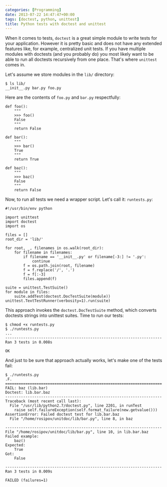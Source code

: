 ```yaml
---
categories: [Programming]
date: 2013-07-22 14:47:47+00:00
tags: [doctest, python, unittest]
title: Python tests with doctest and unittest
---
```


When it comes to tests, `doctest` is a great simple module to write tests for
your application. However it is pretty basic and does not have any extended
features like, for example, centralized unit tests. If you have multiple
modules with doctests (and you probably do) you most likely want to be able to
run all doctests recursively from one place. That's where `unittest` comes in.

Let's assume we store modules in the `lib/` directory:

    $ ls lib/
    __init__.py bar.py foo.py

Here are the contents of `foo.py` and `bar.py` respectfully:

    def foo():
        """
        >>> foo()
        False
        """
        return False

    def bar():
        """
        >>> bar()
        True
        """
        return True

    def baz():
        """
        >>> baz()
        False
        """
        return False

Now, to run all tests we need a wrapper script. Let's call it: `runtests.py`:

    #!/usr/bin/env python

    import unittest
    import doctest
    import os

    files = []
    root_dir = 'lib/'

    for root, _, filenames in os.walk(root_dir):
        for filename in filenames:
            if filename == '__init__.py' or filename[-3:] != '.py':
                continue
            f = os.path.join(root, filename)
            f = f.replace('/', '.')
            f = f[:-3]
            files.append(f)

    suite = unittest.TestSuite()
    for module in files:
        suite.addTest(doctest.DocTestSuite(module))
    unittest.TextTestRunner(verbosity=1).run(suite)

This approach invokes the `doctest.DocTestSuite` method, which converts
doctests strings into unittest suites. Time to run our tests:

    $ chmod +x runtests.py
    $ ./runtests.py
    ...
    ----------------------------------------------------------------------
    Ran 3 tests in 0.008s

    OK

And just to be sure that approach actually works, let's make one of the tests
fail:

    $ ./runtests.py
    .F.
    ======================================================================
    FAIL: baz (lib.bar)
    Doctest: lib.bar.baz
    ----------------------------------------------------------------------
    Traceback (most recent call last):
      File "/usr/lib/python2.7/doctest.py", line 2201, in runTest
        raise self.failureException(self.format_failure(new.getvalue()))
    AssertionError: Failed doctest test for lib.bar.baz
      File "/home/rosipov/unitdoc/lib/bar.py", line 8, in baz

    ----------------------------------------------------------------------
    File "/home/rosipov/unitdoc/lib/bar.py", line 10, in lib.bar.baz
    Failed example:
        baz()
    Expected:
        True
    Got:
        False

    ----------------------------------------------------------------------
    Ran 3 tests in 0.009s

    FAILED (failures=1)
